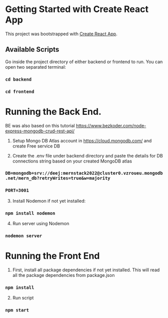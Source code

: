 # Getting Started with Create React App

This project was bootstrapped with [Create React App](https://github.com/facebook/create-react-app).

## Available Scripts

Go inside the project directory of either backend or frontend to run. You can open two separated terminal:

### `cd backend`

### `cd frontend`


# Running the Back End. 

BE was also based on this tutorial https://www.bezkoder.com/node-express-mongodb-crud-rest-api/

1. Setup Mongo DB Atlas account in https://cloud.mongodb.com/ and create Free service DB

2. Create the .env file under backend directory and paste the details for DB connections string based on your created MongoDB atlas 

### `DB=mongodb+srv://deej:mernstack2022@cluster0.vzroueu.mongodb.net/mern_db?retryWrites=true&w=majority`
### `PORT=3001`

3. Install Nodemon if not yet installed:

### `npm install nodemon`

4. Run server using Nodemon

### `nodemon server`

# Running the Front End

1. First, install all package dependencies if not yet installed. This will read all the package dependencies from package.json

### `npm install`

2. Run script

### `npm start`
